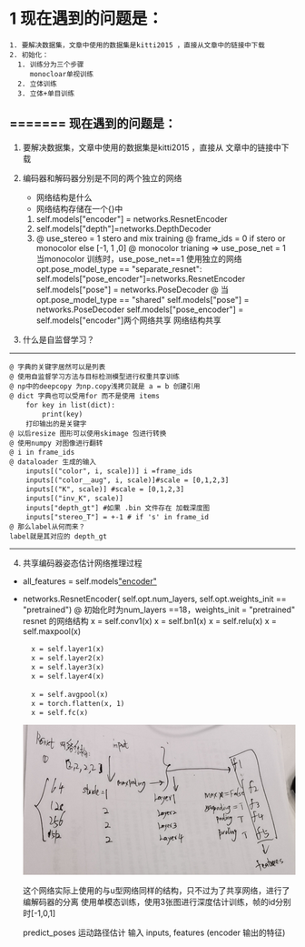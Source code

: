 <!--
 * @Author: your name
 * @Date: 2019-12-23 22:57:00
 * @LastEditTime : 2019-12-26 21:47:14
 * @LastEditors  : Please set LastEditors
 * @Description: In User Settings Edit
 * @FilePath: \monodepth2\coderead\train.md
 -->

 # 1 现在遇到的问题是：
    1. 要解决数据集，文章中使用的数据集是kitti2015 ，直接从文章中的链接中下载
    2. 初始化：
      1. 训练分为三个步骤
         monocloar单视训练
      2. 立体训练
      3. 立体+单目训练
      
=======
 现在遇到的问题是：
 ---
 
1. 要解决数据集，文章中使用的数据集是kitti2015 ，直接从 文章中的链接中下载
2. 编码器和解码器分别是不同的两个独立的网络
    - 网络结构是什么
    - 网络结构存储在一个{}中
    1. self.models["encoder"] = networks.ResnetEncoder
    2. self.models["depth"]=networks.DepthDecoder
    3.  @ use_stereo = 1 stero and mix training
        @ frame_ids = 0  if stero or  monocolor else [-1, 1 ,0] 
        @ monocolor trianing => use_pose_net = 1
          当monocolor 训练时，use_pose_net==1
          使用独立的网络 opt.pose_model_type == "separate_resnet":
          self.models["pose_encoder"]=networks.ResnetEncoder
          self.models["pose"] = networks.PoseDecoder
        @ 当opt.pose_model_type == "shared"
            self.models["pose"] = networks.PoseDecoder 
            self.models["pose_encoder"] = self.models["encoder"]两个网络共享
    网络结构共享
    

3. 什么是自监督学习？
---
    @ 字典的关键字居然可以是列表
    @ 使用自监督学习方法与目标检测模型进行权重共享训练
    @ np中的deepcopy 为np.copy浅拷贝就是 a = b 创建引用
    @ dict 字典也可以受用for 而不是使用 items 
        for key in list(dict):
            print(key)
        打印输出的是关键字
    @ 以后resize 图形可以使用skimage 包进行转换
    @ 使用numpy 对图像进行翻转
    @ i in frame_ids 
    @ dataloader 生成的输入
        inputs[("color", i, scale])] i =frame_ids
        inputs[("color__aug", i, scale)]#scale = [0,1,2,3]
        inputs[("K", scale)] #scale = [0,1,2,3]
        inputs[("inv_K", scale)]
        inputs["depth_gt"] #如果 .bin 文件存在 加载深度图
        inputs["stereo_T"] = +-1 # if 's' in frame_id
    @ 那么label从何而来？
    label就是其对应的 depth_gt
---

4. 共享编码器姿态估计网络推理过程
- all_features = self.models["encoder"](all_color_aug)
- networks.ResnetEncoder(
            self.opt.num_layers, self.opt.weights_init == "pretrained")
     @ 初始化时为num_layers ==18，weights_init = "pretrained"
     resnet 的网络结构
        x = self.conv1(x)
        x = self.bn1(x)
        x = self.relu(x)
        x = self.maxpool(x)

        x = self.layer1(x)
        x = self.layer2(x)
        x = self.layer3(x)
        x = self.layer4(x)

        x = self.avgpool(x)
        x = torch.flatten(x, 1)
        x = self.fc(x)
    ![image](./resnet2.jpg)

    这个网络实际上使用的与u型网络同样的结构，只不过为了共享网络，进行了编解码器的分离
使用单模态训练，使用3张图进行深度估计训练，帧的id分别时[-1,0,1]

    predict_poses 运动路径估计
    输入 inputs, features (encoder 输出的特征)


